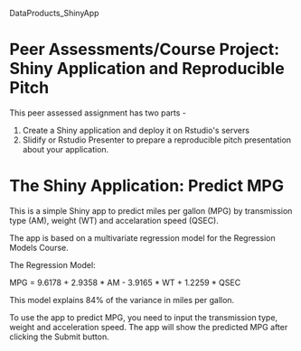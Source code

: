 DataProducts_ShinyApp

# Peer Assessments/Course Project: Shiny Application and Reproducible Pitch

This peer assessed assignment has two parts -

1. Create a Shiny application and deploy it on Rstudio's servers
2. Slidify or Rstudio Presenter to prepare a reproducible pitch presentation about your application.

# The Shiny Application: Predict MPG
This is a simple Shiny app to predict miles per gallon (MPG) by transmission type (AM), weight (WT) and accelaration speed (QSEC).

The app is based on a multivariate regression model for the Regression Models Course.

The Regression Model:

MPG = 9.6178 + 2.9358 * AM - 3.9165 * WT + 1.2259 * QSEC

This model explains 84% of the variance in miles per gallon.

To use the app to predict MPG, you need to input the transmission type, weight and acceleration speed. The app will show the predicted MPG after clicking the Submit button.
